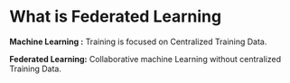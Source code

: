 
# What is Federated Learning




**Machine Learning :** Training is focused on Centralized Training Data.

**Federated Learning:** Collaborative machine Learning without centralized Training Data.

